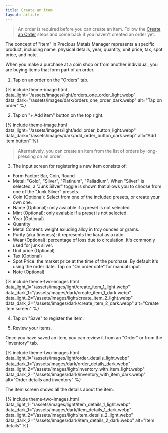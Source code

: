 ```yaml
---
title: Create an item
layout: article
---
```


> An order is required before you can create an item. Follow the [Create an Order](https://preciousmetalsmanager.com/help/create-order/) steps and come back if you haven't created an order yet.

The concept of "Item" in Precious Metals Manager represents a specific product, including name, physical details, year, quantity, unit price, tax, spot price, and note.

When you make a purchase at a coin shop or from another individual, you are buying items that form part of an order.

1) Tap on an order on the "Orders" tab.

{% include theme-image.html
   data_light="/assets/images/light/orders_one_order_light.webp"
   data_dark="/assets/images/dark/orders_one_order_dark.webp"
   alt="Tap on order" %}

2) Tap on "+ Add item" button on the top right.

{% include theme-image.html
   data_light="/assets/images/light/add_order_button_light.webp"
   data_dark="/assets/images/dark/add_order_button_dark.webp"
   alt="Add item button" %}

> Alternatively, you can create an item from the list of orders by long-pressing on an order.

3) The input screen for registering a new item consists of:

* Form Factor: Bar, Coin, Round
* Metal: "Gold", "Silver", "Platinum", "Palladium". When "Silver" is selected, a "Junk Silver" toggle is shown that allows you to choose from one of the "Junk Silver" presets.
* Coin (Optional): Select from one of the included presets, or create your own one.
* Name (Optional): only avaiable if a preset is not selected.
* Mint (Optional): only avaiable if a preset is not selected.
* Year (Optional)
* Quantity
* Metal Content: weight exluding alloy in troy ounces or grams.
* Purity (aka fineness): it represents the karat as a ratio.
* Wear (Optional): percentage of loss due to circulation. It's commonly used for junk silver.
* Unit price (Optional)
* Tax (Optional)
* Spot Price: the market price at the time of the purchase. By default it's using the order date. Tap on "On order date" for manual input.
* Note (Optional)


{% include theme-two-images.html
   data_light_1="/assets/images/light/create_item_1_light.webp"
   data_dark_1="/assets/images/dark/create_item_1_dark.webp"
   data_light_2="/assets/images/light/create_item_2_light.webp"
   data_dark_2="/assets/images/dark/create_item_2_dark.webp"
   alt="Create item screen" %}


4) Tap on "Save" to register the item.

5) Review your items.

Once you have saved an item, you can review it from an "Order" or from the "Inventory" tab.

{% include theme-two-images.html
   data_light_1="/assets/images/light/order_details_light.webp"
   data_dark_1="/assets/images/dark/order_details_dark.webp"
   data_light_2="/assets/images/light/inventory_with_item_light.webp"
   data_dark_2="/assets/images/dark/inventory_with_item_dark.webp"
   alt="Order details and inventory" %}

The item screen shows all the details about the item.

{% include theme-two-images.html
   data_light_1="/assets/images/light/item_details_1_light.webp"
   data_dark_1="/assets/images/dark/item_details_1_dark.webp"
   data_light_2="/assets/images/light/item_details_2_light.webp"
   data_dark_2="/assets/images/dark/item_details_2_dark.webp"
   alt="Item details" %}
